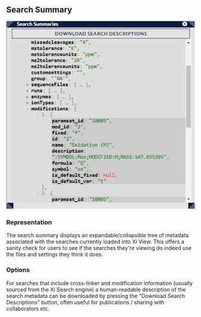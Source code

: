 ## Search Summary ##

![Search Summary](../../img/searchSummary.png)

### Representation ###

The search summary displays an expandable/collapsible tree of metadata associated with the searches currently loaded into Xi View. This offers a sanity check for users to see if the searches they're viewing do indeed use the files and settings they think it does.

### Options ###

For searches that include cross-linker and modification information (usually sourced from the Xi Search engine) a human-readable description of the search metadata can be downloaded by pressing the "Download Search Descriptions" button, often useful for publications / sharing with collaborators etc.




